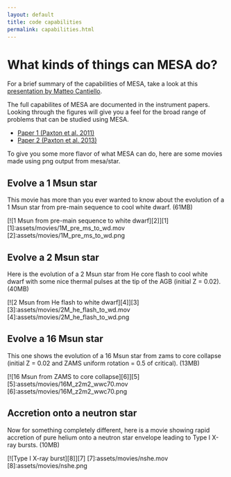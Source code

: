 ```yaml
---
layout: default
title: code capabilities
permalink: capabilities.html
---
```

# What kinds of things can MESA do?

For a brief summary of the capabilities of MESA, take a look at this
[presentation by Matteo Cantiello](assets/mesa_slides.pdf).

The full capabilites of MESA are documented in the instrument papers.
Looking through the figures will give you a feel for the broad range
of problems that can be studied using MESA.

* [Paper 1 (Paxton et al. 2011)](http://adsabs.harvard.edu/abs/2011ApJS..192....3P)
* [Paper 2 (Paxton et al. 2013)](http://adsabs.harvard.edu/abs/2013ApJS..208....4P)

To give you some more flavor of what MESA can do, here are some movies
made using png output from mesa/star.

## Evolve a 1 Msun star

This movie has more than you ever wanted to know about the evolution
of a 1 Msun star from pre-main sequence to cool white dwarf. (61MB)

[![1 Msun from pre-main sequence to white dwarf][2]][1]
[1]:assets/movies/1M_pre_ms_to_wd.mov
[2]:assets/movies/1M_pre_ms_to_wd.png

## Evolve a 2 Msun star

Here is the evolution of a 2 Msun star from He core flash to cool
white dwarf with some nice thermal pulses at the tip of the AGB
(initial Z = 0.02). (40MB)

[![2 Msun from He flash to white dwarf][4]][3]
[3]:assets/movies/2M_he_flash_to_wd.mov
[4]:assets/movies/2M_he_flash_to_wd.png

## Evolve a 16 Msun star

This one shows the evolution of a 16 Msun star from zams to core
collapse (initial Z = 0.02 and ZAMS uniform rotation = 0.5 of
critical). (13MB)

[![16 Msun from ZAMS to core collapse][6]][5]
[5]:assets/movies/16M_z2m2_wwc70.mov
[6]:assets/movies/16M_z2m2_wwc70.png

## Accretion onto a neutron star

Now for something completely different, here is a movie showing rapid
accretion of pure helium onto a neutron star envelope leading to Type
I X-ray bursts. (10MB)

[![Type I X-ray burst][8]][7]
[7]:assets/movies/nshe.mov
[8]:assets/movies/nshe.png
